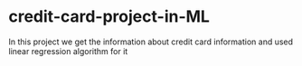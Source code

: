 # credit-card-project-in-ML
In this project we get the information about credit card information and used linear regression algorithm for it

